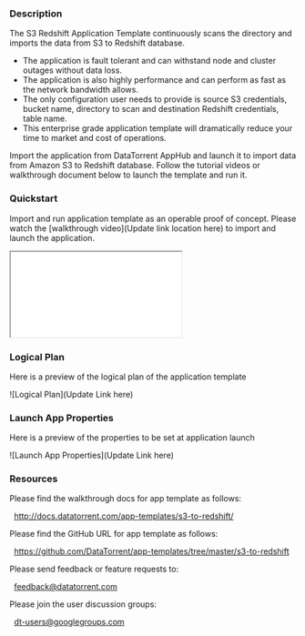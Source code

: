### Description
The S3 Redshift Application Template continuously scans the directory and imports the data from S3 to Redshift database.
- The application is fault tolerant and can withstand node and cluster outages without data loss.
- The application is also highly performance and can perform as fast as the network bandwidth allows.
- The only configuration user needs to provide is source S3 credentials, bucket name, directory to scan and destination Redshift credentials, table name.
- This enterprise grade application template will dramatically reduce your time to market and cost of operations.

Import the application from DataTorrent AppHub and launch it to import data from Amazon S3 to Redshift database. Follow the tutorial videos or walkthrough document below to launch the template and run it.

### Quickstart
Import and run application template as an operable proof of concept. Please watch the [walkthrough video](Update link location here) to import and launch the application.

<iframe src="Update link location here" allowfullscreen="allowfullscreen" class="video" id="basicVideo" ga-track="basicVideo"></iframe>

### Logical Plan

Here is a preview of the logical plan of the application template

![Logical Plan](Update Link here)

### Launch App Properties

Here is a preview of the properties to be set at application launch

![Launch App Properties](Update Link here)

### Resources

Please find the walkthrough docs for app template as follows:

&nbsp; <a href="http://docs.datatorrent.com/app-templates/s3-to-redshift/"  class="docs" id="docs" ga-track="docs" target="_blank">http://docs.datatorrent.com/app-templates/s3-to-redshift/</a>

Please find the GitHub URL for app template as follows:

&nbsp; <a href="https://github.com/DataTorrent/app-templates/tree/master/s3-to-redshift"  class="github" id="github" ga-track="github" target="_blank">https://github.com/DataTorrent/app-templates/tree/master/s3-to-redshift</a>

Please send feedback or feature requests to:

&nbsp; <a href="mailto:feedback@datatorrent.com"  class="feedback" id="feedback" ga-track="feedback">feedback@datatorrent.com</a>

Please join the user discussion groups:

&nbsp; <a href="mailto:dt-users@googlegroups.com"  class="maillist" id="maillist" ga-track="maillist">dt-users@googlegroups.com</a>
